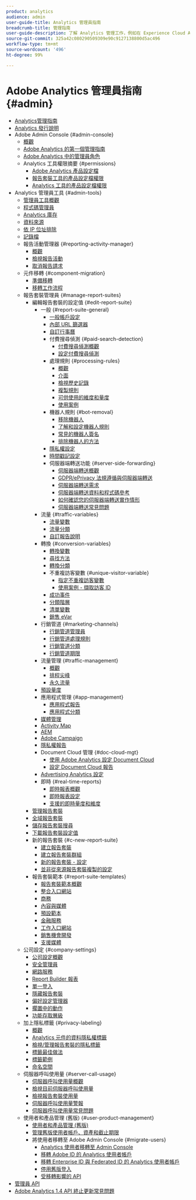 ```yaml
---
product: analytics
audience: admin
user-guide-title: Analytics 管理員指南
breadcrumb-title: 管理指南
user-guide-description: 了解 Analytics 管理工作，例如在 Experience Cloud Admin Console 中管理使用者和產品、設定報告套裝等。
source-git-commit: 325a42c080290509309e90c9127138800d5ac496
workflow-type: tm+mt
source-wordcount: '496'
ht-degree: 99%

---
```



# Adobe Analytics 管理員指南 {#admin}

+ [Analytics管理指南](home.md)
+ [Analytics 發行說明](https://experienceleague.adobe.com/zh-hant/docs/analytics/release-notes/latest)
+ Adobe Admin Console  {#admin-console}
   + [概觀](admin-console/home.md)
   + [Adobe Analytics 的第一個管理指南](admin-console/first-admin-guide.md)
   + [Adobe Analytics 中的管理員角色](admin-console/admin-roles-in-analytics.md)
   + Analytics 工具權限摘要 {#permissions}
      + [Adobe Analytics 產品設定檔](admin-console/permissions/product-profile.md)
      + [報告套裝工具的產品設定檔權限](admin-console/permissions/report-suite-tools.md)
      + [Analytics 工具的產品設定檔權限](admin-console/permissions/analytics-tools.md)
+ Analytics 管理員工具 {#admin-tools}
   + [管理員工具概觀](tools/c-admin-tools.md)
   + [程式碼管理員](tools/code-manager-admin.md)
   + [Analytics 庫存](tools/analytics-inventory.md)
   + [資料來源](tools/data-sources.md)
   + [依 IP 位址排除](tools/exclude-ip.md)
   + [記錄檔](tools/logs.md)
   + 報告活動管理器 {#reporting-activity-manager}
      + [概觀](tools/reporting-activity-manager/reporting-activity-overview.md)
      + [檢視報告活動](tools//reporting-activity-manager/reporting-activity.md)
      + [取消報告請求](tools/reporting-activity-manager/reporting-activity-cancel-requests.md)
   + 元件移轉  {#component-migration}
      + [準備移轉](tools/component-migration/prepare-component-migration.md)
      + [移轉工作流程](tools/component-migration/component-migration.md)
   + 報告套裝管理員 {#manage-report-suites}
      + 編輯報告套裝的設定值  {#edit-report-suite}
         + 一般 {#report-suite-general}
            + [一般帳戶設定](tools/manage-rs/edit-settings/general/general-acct-settings-admin.md)
            + [內部 URL 篩選器](tools/manage-rs/edit-settings/general/internal-url-filter-admin.md)
            + [自訂行事曆](tools/manage-rs/edit-settings/general/custom-calendar.md)
            + 付費搜尋偵測 {#paid-search-detection}
               + [付費搜尋偵測概觀](tools/manage-rs/edit-settings/general/paid-search-detection/paid-search-detection.md)
               + [設定付費搜尋偵測](tools/manage-rs/edit-settings/general/paid-search-detection/t-paid-search-detection.md)
            + 處理規則 {#processing-rules}
               + [概觀](tools/manage-rs/edit-settings/general/processing-rules/pr-overview.md)
               + [介面](tools/manage-rs/edit-settings/general/processing-rules/pr-interface.md)
               + [檢視歷史記錄](tools/manage-rs/edit-settings/general/processing-rules/pr-view-history.md)
               + [複製規則](tools/manage-rs/edit-settings/general/processing-rules/pr-copy.md)
               + [可供使用的維度和量度](tools/manage-rs/edit-settings/general/processing-rules/pr-variables.md)
               + [使用案例](tools/manage-rs/edit-settings/general/processing-rules/pr-use-cases.md)
            + 機器人規則 {#bot-removal}
               + [移除機器人](tools/manage-rs/edit-settings/general/bot-removal/bot-removal.md)
               + [了解和設定機器人規則](tools/manage-rs/edit-settings/general/bot-removal/bot-rules.md)
               + [常見的機器人簽名](tools/manage-rs/edit-settings/general/bot-removal/bot-signatures.md)
               + [排除機器人的方法](tools/manage-rs/edit-settings/general/bot-removal/bot-exclusion-methods.md)
            + [隱私權設定](tools/manage-rs/edit-settings/general/privacy-settings.md)
            + [時間戳記設定](tools/manage-rs/edit-settings/general/timestamp-optional.md)
            + 伺服器端轉送功能 {#server-side-forwarding}
               + [伺服器端轉送概觀](tools/manage-rs/edit-settings/general/c-server-side-forwarding/ssf.md)
               + [GDPR/ePrivacy 法規遵循與伺服器端轉送](tools/manage-rs/edit-settings/general/c-server-side-forwarding/ssf-gdpr.md)
               + [伺服器端轉送需求](tools/manage-rs/edit-settings/general/c-server-side-forwarding/ssf-requirements.md)
               + [伺服器端轉送資料和程式碼參考](tools/manage-rs/edit-settings/general/c-server-side-forwarding/ssf-reference.md)
               + [如何確認您的伺服器端轉送實作情形](tools/manage-rs/edit-settings/general/c-server-side-forwarding/ssf-verify.md)
               + [伺服器端轉送常見問題](tools/manage-rs/edit-settings/general/c-server-side-forwarding/ssf-faq.md)
         + 流量 {#traffic-variables}
            + [流量變數](tools/manage-rs/edit-settings/c-traffic-variables/traffic-var.md)
            + [流量分類](tools/manage-rs/edit-settings/c-traffic-variables/traffic-classifications.md)
            + [自訂報告說明](tools/manage-rs/edit-settings/c-traffic-variables/custom-desc-admin.md)
         + 轉換 {#conversion-variables}
            + [轉換變數](tools/manage-rs/edit-settings/conversion-var-admin/conversion-var-admin.md)
            + [尋找方法](tools/manage-rs/edit-settings/conversion-var-admin/finding-methods.md)
            + [轉換分類](tools/manage-rs/edit-settings/conversion-var-admin/conversion-classifications.md)
            + 不重複訪客變數 {#unique-visitor-variable}
               + [指定不重複訪客變數](tools/manage-rs/edit-settings/conversion-var-admin/unique-visitor-variable-admin/t-unique-visitor-variable.md)
               + [使用案例 - 擷取訪客 ID](tools/manage-rs/edit-settings/conversion-var-admin/unique-visitor-variable-admin/extract-visitorids-usecase.md)
            + [成功事件](tools/manage-rs/edit-settings/conversion-var-admin/c-success-events/success-event.md)
            + [分類階層](tools/manage-rs/edit-settings/conversion-var-admin/classification-hierarchies.md)
            + [清單變數](tools/manage-rs/edit-settings/conversion-var-admin/list-var-admin.md)
            + [銷售 eVar](tools/manage-rs/edit-settings/conversion-var-admin/merchandising-evars.md)
         + 行銷管道 {#marketing-channels}
            + [行銷管道管理員](tools/manage-rs/edit-settings/marketing-channels/c-channels.md)
            + [行銷管道處理規則](tools/manage-rs/edit-settings/marketing-channels/c-rules.md)
            + [行銷管道分類](tools/manage-rs/edit-settings/marketing-channels/classifications-mchannel.md)
            + [行銷管道期限](tools/manage-rs/edit-settings/marketing-channels/visitor-engagement.md)
         + 流量管理 {#traffic-management}
            + [概觀](tools/manage-rs/edit-settings/c-traffic-management/traffic-management.md)
            + [排程尖峰](tools/manage-rs/edit-settings/c-traffic-management/t-traffic-schedule-spike.md)
            + [永久流量](tools/manage-rs/edit-settings/c-traffic-management/t-traffic-permanent.md)
         + [預設量度](tools/manage-rs/edit-settings/default-metrics.md)
         + 應用程式管理 {#app-management}
            + [應用程式報告](tools/manage-rs/edit-settings/app-reporting.md)
            + [應用程式分類](tools/manage-rs/edit-settings/app-classifications.md)
         + [媒體管理](tools/manage-rs/edit-settings/media-management.md)
         + [Activity Map](tools/manage-rs/edit-settings/activity-map.md)
         + [AEM](tools/manage-rs/edit-settings/adobe-experience-manager.md)
         + [Adobe Campaign](tools/manage-rs/edit-settings/adobe-campaign.md)
         + [隱私權報告](tools/manage-rs/edit-settings/privacy-reporting.md)
         + Document Cloud 管理 {#doc-cloud-mgt}
            + [使用 Adobe Analytics 設定 Document Cloud](tools/manage-rs/edit-settings/document-cloud-mgt.md)
            + [設定 Document Cloud 報告](tools/manage-rs/edit-settings/document-cloud-config.md)
         + [Advertising Analytics 設定](tools/manage-rs/edit-settings/advertising-analytics-config.md)
         + 即時 {#real-time-reports}
            + [即時報表概觀](tools/manage-rs/edit-settings/realtime/realtime.md)
            + [即時報表設定](tools/manage-rs/edit-settings/realtime/t-realtime-admin.md)
            + [支援的即時量度和維度](tools/manage-rs/edit-settings/realtime/realtime-metrics.md)
      + [管理報告套裝](tools/manage-rs/report-suites-admin.md)
      + [全域報告套裝](tools/manage-rs/rollup-report-suite.md)
      + [儲存報告套裝搜尋](tools/manage-rs/t-report-suite-saved-search.md)
      + [下載報告套裝設定值](tools/manage-rs/t-download-rs-settings.md)
      + 新的報告套裝  {#c-new-report-suite}
         + [建立報告套裝](tools/manage-rs/new-rs/t-create-a-report-suite.md)
         + [建立報告套裝群組](tools/manage-rs/new-rs/t-create-rs-group.md)
         + [新的報告套裝 - 設定](tools/manage-rs/new-rs/new-report-suite.md)
         + [並非從來源報告套裝複製的設定](tools/manage-rs/new-rs/settings-not-copied-from-rs.md)
      + 報告套裝範本  {#report-suite-templates}
         + [報告套裝範本概觀](tools/manage-rs/rs-templates/report-suite-templates.md)
         + [整合入口網站](tools/manage-rs/rs-templates/aggregator-portal.md)
         + [商務](tools/manage-rs/rs-templates/commerce-admin.md)
         + [內容與媒體](tools/manage-rs/rs-templates/content-media.md)
         + [預設範本](tools/manage-rs/rs-templates/default-rs-template.md)
         + [金融服務](tools/manage-rs/rs-templates/financial-services.md)
         + [工作入口網站](tools/manage-rs/rs-templates/job-portal.md)
         + [銷售機會開發](tools/manage-rs/rs-templates/lead-generation.md)
         + [支援媒體](tools/manage-rs/rs-templates/support-media.md)
   + 公司設定 {#company-settings}
      + [公司設定概觀](tools/company/c-company-settings.md)
      + [安全管理員](tools/company/security-manager.md)
      + [網路服務](tools/company/web-services-admin.md)
      + [Report Builder 報表](tools/company/report-builder-reports-admin.md)
      + [單一登入](tools/company/single-signon-admin.md)
      + [隱藏報告套裝](tools/company/c-hide-report-suites.md)
      + [偏好設定管理器](tools/company/preferences-manager.md)
      + [擱置中的動作](tools/company/pending-actions-admin.md)
      + [功能存取層級](tools/company/feature-access-levels.md)
   + 加上隱私標籤 {#privacy-labeling}
      + [概觀](tools/privacy-labeling/labeling-overview.md)
      + [Analytics 元件的資料隱私權標籤](tools/privacy-labeling/labels.md)
      + [檢視/管理報告套裝的隱私標籤](tools/privacy-labeling/view-settings.md)
      + [標籤最佳做法](tools/privacy-labeling/best-practices.md)
      + [標籤範例](tools/privacy-labeling/examples.md)
      + [命名空間](tools/privacy-labeling/namespaces.md)
   + 伺服器呼叫使用量 {#server-call-usage}
      + [伺服器呼叫使用量概觀](tools/server-call-usage/overage-overview.md)
      + [檢視目前伺服器呼叫使用量](tools/server-call-usage/server-call-usage-dashboard.md)
      + [檢視報告套裝使用量](tools/server-call-usage/report-suite-usage.md)
      + [伺服器呼叫使用量警報](tools/server-call-usage/scu-alerts.md)
      + [伺服器呼叫使用量常見問題](tools/server-call-usage/overage-faq.md)
   + 使用者和產品管理 (舊版) {#user-product-management}
      + [使用者和產品管理 (舊版)](tools/user-management/user-management.md)
      + [管理舊版使用者帳戶、資產和截止期限](tools/user-management/users-assets.md)
      + 將使用者移轉至 Adobe Admin Console  {#migrate-users}
         + [Analytics 使用者移轉至 Admin Console](tools/user-management/user-migration/c-migration-tool.md)
         + [移轉 Adobe ID 的 Analytics 使用者帳戶](tools/user-management/user-migration/t-migrate-users.md)
         + [移轉 Enterprise ID 與 Federated ID 的 Analytics 使用者帳戶](tools/user-management/user-migration/migrate-enterprise.md)
         + [停用舊版登入](tools/user-management/user-migration/t-disable-legacy-login.md)
         + [受移轉影響的 API](tools/user-management/user-migration/developer.md)
+ [管理員 API](c-admin-api/c-admin-api.md)
+ [Adobe Analytics 1.4 API 終止更新常見問題](c-admin-api/c-admin-14-api-eol.md)

